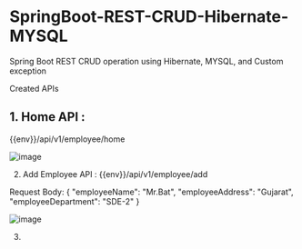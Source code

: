 # SpringBoot-REST-CRUD-Hibernate-MYSQL
Spring Boot REST CRUD operation using Hibernate, MYSQL, and Custom exception

Created APIs

<h2>1. Home API : </h2> {{env}}/api/v1/employee/home </br>

![image](https://github.com/catMansCodes/SpringBoot-REST-CRUD-Hibernate-MYSQL/assets/42735814/59e7da79-9ead-4043-a07f-f1e199e4ce04)

2. Add Employee API : {{env}}/api/v1/employee/add

Request Body: {
    "employeeName": "Mr.Bat",
    "employeeAddress": "Gujarat",
    "employeeDepartment": "SDE-2"
}

![image](https://github.com/catMansCodes/SpringBoot-REST-CRUD-Hibernate-MYSQL/assets/42735814/3e0772a8-2d9d-4ea0-ade1-ce113bd06437)


3. 


